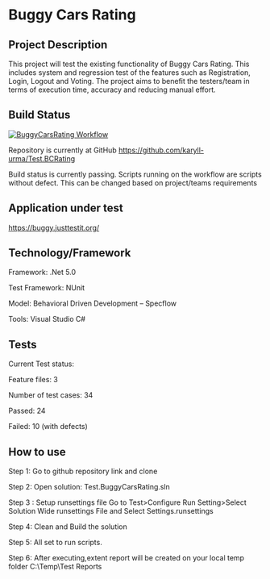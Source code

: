 # Buggy Cars Rating

## Project Description
This project will test the existing functionality of Buggy Cars Rating. This includes system and regression test of the features such as Registration, Login, Logout and Voting. The project aims to benefit the testers/team in terms of execution time, accuracy and reducing manual effort.

## Build Status

[![BuggyCarsRating Workflow](https://github.com/karyll-urma/Test.BCRating/actions/workflows/dotnet.yml/badge.svg)](https://github.com/karyll-urma/Test.BCRating/actions/workflows/dotnet.yml)

Repository is currently at GitHub https://github.com/karyll-urma/Test.BCRating

Build status is currently passing. Scripts running on the workflow are scripts without defect. This can be changed based on project/teams requirements

## Application under test

https://buggy.justtestit.org/
 
## Technology/Framework

Framework: .Net 5.0

Test Framework: NUnit

Model: Behavioral Driven Development – Specflow

Tools: Visual Studio C# 

## Tests
Current Test status:

Feature files: 3

Number of test cases: 34

Passed: 24

Failed: 10 (with defects)


## How to use
Step 1: Go to github repository link and clone 

Step 2: Open solution: Test.BuggyCarsRating.sln

Step 3 : Setup runsettings file
Go to Test>Configure Run Setting>Select Solution Wide runsettings File
and
Select Settings.runsettings

Step 4: Clean and Build the solution

Step 5: All set to run scripts.

Step 6: After executing,extent report will be created on your local temp folder
C:\Temp\Test Reports
